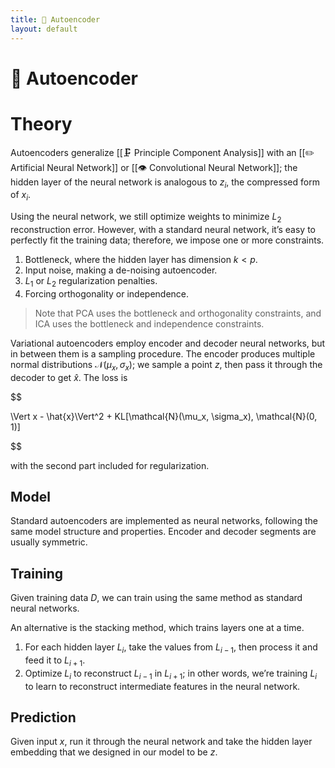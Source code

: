 ```yaml
---
title: 🧬 Autoencoder
layout: default
---
```


# 🧬 Autoencoder

# Theory
Autoencoders generalize [[🗜️ Principle Component Analysis]] with an [[✏️ Artificial Neural Network]] or [[👁️ Convolutional Neural Network]]; the hidden layer of the neural network is analogous to $z_i$, the compressed form of $x_i$.

Using the neural network, we still optimize weights to minimize $L_2$ reconstruction error. However, with a standard neural network, it’s easy to perfectly fit the training data; therefore, we impose one or more constraints.
1.  Bottleneck, where the hidden layer has dimension $k < p$.
2.  Input noise, making a de-noising autoencoder.
3.  $L_1$ or $L_2$ regularization penalties.
4.  Forcing orthogonality or independence.

> Note that PCA uses the bottleneck and orthogonality constraints, and ICA uses the bottleneck and independence constraints.

Variational autoencoders employ encoder and decoder neural networks, but in between them is a sampling procedure. The encoder produces multiple normal distributions $\mathcal{N}(\mu_x, \sigma_x)$; we sample a point $z$, then pass it through the decoder to get $\hat{x}$. The loss is 

$$

\Vert x - \hat{x}\Vert^2 + KL[\mathcal{N}(\mu_x, \sigma_x), \mathcal{N}(0, 1)]

$$

with the second part included for regularization.

## Model
Standard autoencoders are implemented as neural networks, following the same model structure and properties. Encoder and decoder segments are usually symmetric.

## Training
Given training data $D$, we can train using the same method as standard neural networks.

An alternative is the stacking method, which trains layers one at a time.
1. For each hidden layer $L_i$, take the values from $L_{i-1}$, then process it and feed it to $L_{i+1}$.
2. Optimize $L_i$ to reconstruct $L_{i-1}$ in $L_{i+1}$; in other words, we’re training $L_i$ to learn to reconstruct intermediate features in the neural network.

## Prediction
Given input $x$, run it through the neural network and take the hidden layer embedding that we designed in our model to be $z$.